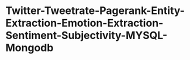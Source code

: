 # Twitter-Tweetrate-Pagerank-Entity-Extraction-Emotion-Extraction-Sentiment-Subjectivity-MYSQL-Mongodb
